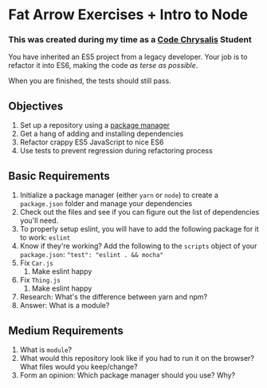 # Fat Arrow Exercises + Intro to Node
### This was created during my time as a [Code Chrysalis](https://codechrysalis.io) Student

You have inherited an ES5 project from a legacy developer. Your job is to refactor it into ES6, making the code _as terse as possible_.

When you are finished, the tests should still pass.

## Objectives

1.  Set up a repository using a [package manager](http://lmgtfy.com/?q=what+is+a+package+manager+for+javascript)
1.  Get a hang of adding and installing dependencies
1.  Refactor crappy ES5 JavaScript to nice ES6
1.  Use tests to prevent regression during refactoring process

## Basic Requirements

1.  Initialize a package manager (either `yarn` or `node`) to create a `package.json` folder and manage your dependencies
1.  Check out the files and see if you can figure out the list of dependencies you'll need.
1.  To properly setup eslint, you will have to add the following package for it to work: `eslint`
1.  Know if they're working? Add the following to the `scripts` object of your `package.json`: `"test": "eslint . && mocha"`
1.  Fix `Car.js`
    1.  Make eslint happy
1.  Fix `Thing.js`
    1.  Make eslint happy
1.  Research: What's the difference between yarn and npm?
1.  Answer: What is a module?

## Medium Requirements

1.  What is `module`?
1.  What would this repository look like if you had to run it on the browser? What files would you keep/change?
1.  Form an opinion: Which package manager should you use? Why?
